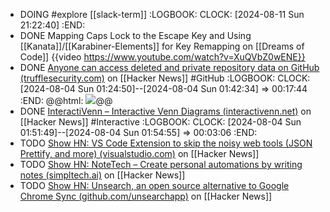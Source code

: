 - DOING #explore [[slack-term]]
  :LOGBOOK:
  CLOCK: [2024-08-11 Sun 21:22:40]
  :END:
- DONE Mapping Caps Lock to the Escape Key and Using [[Kanata]]/[[Karabiner-Elements]] for Key Remapping on [[Dreams of Code]]
  {{video https://www.youtube.com/watch?v=XuQVbZ0wENE}}
- DONE [Anyone can access deleted and private repository data on GitHub (trufflesecurity.com)](https://news.ycombinator.com/item?id=41060102) on [[Hacker News]] #GitHub
  :LOGBOOK:
  CLOCK: [2024-08-04 Sun 01:24:50]--[2024-08-04 Sun 01:42:34] =>  00:17:44
  :END:
  @@html: <img src="https://framerusercontent.com/images/jCEeyZLP33ugahiS5Oc3N9ms.png?scale-down-to=2048" class="article-cover" />@@
- DONE [InteractiVenn – Interactive Venn Diagrams (interactivenn.net)](https://news.ycombinator.com/item?id=41057766) on [[Hacker News]] #Interactive
  :LOGBOOK:
  CLOCK: [2024-08-04 Sun 01:51:49]--[2024-08-04 Sun 01:54:55] =>  00:03:06
  :END:
- TODO [Show HN: VS Code Extension to skip the noisy web tools (JSON Prettify, and more) (visualstudio.com)](https://news.ycombinator.com/item?id=41046911) on [[Hacker News]]
- TODO [Show HN: NoteTech – Create personal automations by writing notes (simpltech.ai)](https://news.ycombinator.com/item?id=41059821) on [[Hacker News]]
- TODO [Show HN: Unsearch, an open source alternative to Google Chrome Sync (github.com/unsearchapp)](https://news.ycombinator.com/item?id=41059383) on [[Hacker News]]